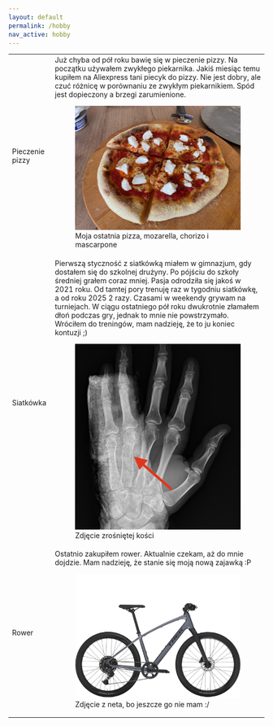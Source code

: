 ```yaml
---
layout: default
permalink: /hobby
nav_active: hobby
---
```


<div id="content">
    <table>
        <tr>
            <td>Pieczenie pizzy</td>
            <td>
                Już chyba od pół roku bawię się w pieczenie pizzy. Na początku używałem zwykłego piekarnika. Jakiś miesiąc temu kupiłem na Aliexpress tani piecyk do pizzy. Nie jest dobry, ale czuć różnicę w porównaniu ze zwykłym piekarnikiem. Spód jest dopieczony a brzegi zarumienione.
                <br>
                <figure>
                    <img src="_assets/images/pizza.jpeg" alt="Pizza">
                    <figcaption>Moja ostatnia pizza, mozarella, chorizo i mascarpone</figcaption>
                    </figure>
            </td>
        </tr>
        <tr>
            <td>Siatkówka</td>
            <td>
                Pierwszą styczność z siatkówką miałem w gimnazjum, gdy dostałem się do szkolnej drużyny. Po pójściu do szkoły średniej grałem coraz mniej. Pasja odrodziła się jakoś w 2021 roku. Od tamtej pory trenuję raz w tygodniu siatkówkę, a od roku 2025 2 razy. Czasami w weekendy grywam na turniejach. W ciągu ostatniego pół roku dwukrotnie złamałem dłoń podczas gry, jednak to mnie nie powstrzymało. Wróciłem do treningów, mam nadzieję, że to ju koniec kontuzji ;) 
                <br>
                <figure>
                    <img src="_assets/images/hand.png" alt="Zdjęcie RTG">
                    <figcaption>Zdjęcie zrośniętej kości</figcaption>
                </figure>
            </td>
        </tr>
        <tr>
            <td>Rower</td>
            <td>
                Ostatnio zakupiłem rower. Aktualnie czekam, aż do mnie dojdzie. Mam nadzieję, że stanie się moją nową zajawką :P
                <br>
                <figure>
                    <img src="_assets/images/bike.jpeg" alt="Zdjęcie RTG">
                    <figcaption>Zdjęcie z neta, bo jeszcze go nie mam :/</figcaption>
                </figure>
            </td>
        </tr>
    </table>
</div>